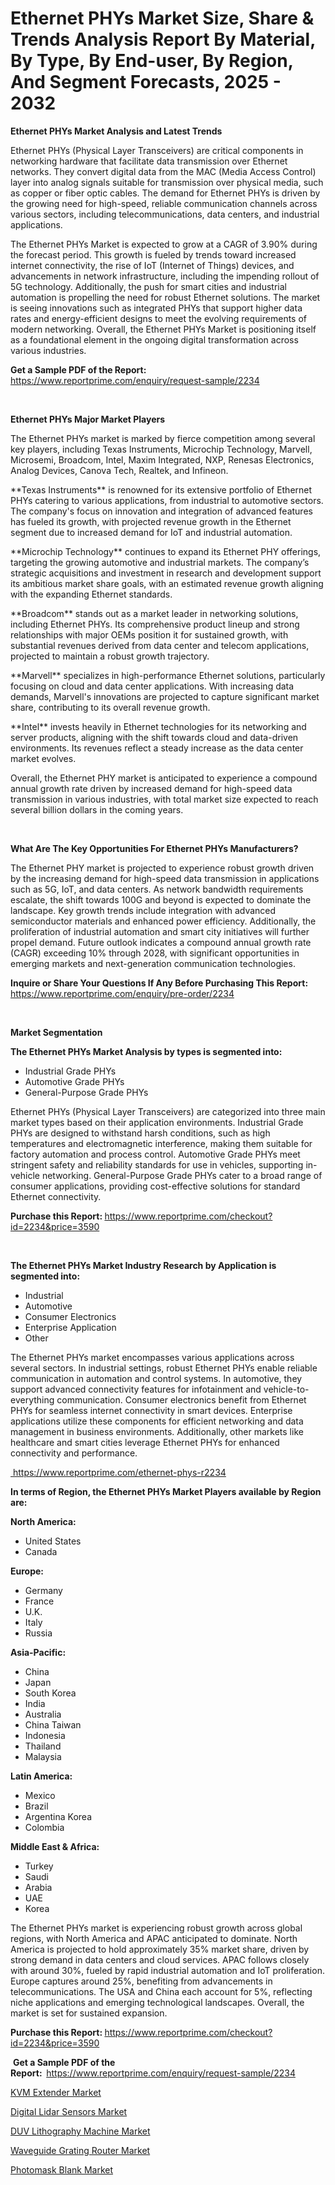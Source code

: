 <p><h1>Ethernet PHYs Market Size, Share & Trends Analysis Report By Material, By Type, By End-user, By Region, And Segment Forecasts, 2025 - 2032</h1></p><p><strong>Ethernet PHYs Market Analysis and Latest Trends</strong></p>
<p><p>Ethernet PHYs (Physical Layer Transceivers) are critical components in networking hardware that facilitate data transmission over Ethernet networks. They convert digital data from the MAC (Media Access Control) layer into analog signals suitable for transmission over physical media, such as copper or fiber optic cables. The demand for Ethernet PHYs is driven by the growing need for high-speed, reliable communication channels across various sectors, including telecommunications, data centers, and industrial applications.</p><p>The Ethernet PHYs Market is expected to grow at a CAGR of 3.90% during the forecast period. This growth is fueled by trends toward increased internet connectivity, the rise of IoT (Internet of Things) devices, and advancements in network infrastructure, including the impending rollout of 5G technology. Additionally, the push for smart cities and industrial automation is propelling the need for robust Ethernet solutions. The market is seeing innovations such as integrated PHYs that support higher data rates and energy-efficient designs to meet the evolving requirements of modern networking. Overall, the Ethernet PHYs Market is positioning itself as a foundational element in the ongoing digital transformation across various industries.</p></p>
<p><strong>Get a Sample PDF of the Report:&nbsp;</strong> <a href="https://www.reportprime.com/enquiry/request-sample/2234?utm_campaign=31&utm_medium=2&utm_source=Github&utm_content=ia&utm_term=18032025&utm_id=ethernet-phys">https://www.reportprime.com/enquiry/request-sample/2234</a></p>
<p>&nbsp;</p>
<p><strong>Ethernet PHYs Major Market Players</strong></p>
<p><p>The Ethernet PHYs market is marked by fierce competition among several key players, including Texas Instruments, Microchip Technology, Marvell, Microsemi, Broadcom, Intel, Maxim Integrated, NXP, Renesas Electronics, Analog Devices, Canova Tech, Realtek, and Infineon. </p><p>**Texas Instruments** is renowned for its extensive portfolio of Ethernet PHYs catering to various applications, from industrial to automotive sectors. The company's focus on innovation and integration of advanced features has fueled its growth, with projected revenue growth in the Ethernet segment due to increased demand for IoT and industrial automation.</p><p>**Microchip Technology** continues to expand its Ethernet PHY offerings, targeting the growing automotive and industrial markets. The company’s strategic acquisitions and investment in research and development support its ambitious market share goals, with an estimated revenue growth aligning with the expanding Ethernet standards.</p><p>**Broadcom** stands out as a market leader in networking solutions, including Ethernet PHYs. Its comprehensive product lineup and strong relationships with major OEMs position it for sustained growth, with substantial revenues derived from data center and telecom applications, projected to maintain a robust growth trajectory.</p><p>**Marvell** specializes in high-performance Ethernet solutions, particularly focusing on cloud and data center applications. With increasing data demands, Marvell's innovations are projected to capture significant market share, contributing to its overall revenue growth.</p><p>**Intel** invests heavily in Ethernet technologies for its networking and server products, aligning with the shift towards cloud and data-driven environments. Its revenues reflect a steady increase as the data center market evolves.</p><p>Overall, the Ethernet PHY market is anticipated to experience a compound annual growth rate driven by increased demand for high-speed data transmission in various industries, with total market size expected to reach several billion dollars in the coming years.</p></p>
<p>&nbsp;</p>
<p><strong>What Are The Key Opportunities For Ethernet PHYs Manufacturers?</strong></p>
<p><p>The Ethernet PHY market is projected to experience robust growth driven by the increasing demand for high-speed data transmission in applications such as 5G, IoT, and data centers. As network bandwidth requirements escalate, the shift towards 100G and beyond is expected to dominate the landscape. Key growth trends include integration with advanced semiconductor materials and enhanced power efficiency. Additionally, the proliferation of industrial automation and smart city initiatives will further propel demand. Future outlook indicates a compound annual growth rate (CAGR) exceeding 10% through 2028, with significant opportunities in emerging markets and next-generation communication technologies.</p></p>
<p><strong>Inquire or Share Your Questions If Any Before Purchasing This Report:</strong> <a href="https://www.reportprime.com/enquiry/pre-order/2234?utm_campaign=31&utm_medium=2&utm_source=Github&utm_content=ia&utm_term=18032025&utm_id=ethernet-phys">https://www.reportprime.com/enquiry/pre-order/2234</a></p>
<p>&nbsp;</p>
<p><strong>Market Segmentation</strong></p>
<p><strong>The Ethernet PHYs Market Analysis by types is segmented into:</strong></p>
<p><ul><li>Industrial Grade PHYs</li><li>Automotive Grade PHYs</li><li>General-Purpose Grade PHYs</li></ul></p>
<p><p>Ethernet PHYs (Physical Layer Transceivers) are categorized into three main market types based on their application environments. Industrial Grade PHYs are designed to withstand harsh conditions, such as high temperatures and electromagnetic interference, making them suitable for factory automation and process control. Automotive Grade PHYs meet stringent safety and reliability standards for use in vehicles, supporting in-vehicle networking. General-Purpose Grade PHYs cater to a broad range of consumer applications, providing cost-effective solutions for standard Ethernet connectivity.</p></p>
<p><strong>Purchase this Report:&nbsp;</strong><a href="https://www.reportprime.com/checkout?id=2234&price=3590&utm_campaign=31&utm_medium=2&utm_source=Github&utm_content=ia&utm_term=18032025&utm_id=ethernet-phys">https://www.reportprime.com/checkout?id=2234&price=3590</a></p>
<p>&nbsp;</p>
<p><strong>The Ethernet PHYs Market Industry Research by Application is segmented into:</strong></p>
<p><ul><li>Industrial</li><li>Automotive</li><li>Consumer Electronics</li><li>Enterprise Application</li><li>Other</li></ul></p>
<p><p>The Ethernet PHYs market encompasses various applications across several sectors. In industrial settings, robust Ethernet PHYs enable reliable communication in automation and control systems. In automotive, they support advanced connectivity features for infotainment and vehicle-to-everything communication. Consumer electronics benefit from Ethernet PHYs for seamless internet connectivity in smart devices. Enterprise applications utilize these components for efficient networking and data management in business environments. Additionally, other markets like healthcare and smart cities leverage Ethernet PHYs for enhanced connectivity and performance.</p></p>
<p><a href="https://www.reportprime.com/ethernet-phys-r2234?utm_campaign=31&utm_medium=2&utm_source=Github&utm_content=ia&utm_term=18032025&utm_id=ethernet-phys">&nbsp;https://www.reportprime.com/ethernet-phys-r2234</a></p>
<p><strong>In terms of Region, the Ethernet PHYs Market Players available by Region are:</strong></p>
<p>
    <p> <strong> North America: </strong>
        <ul>
            <li>United States</li>
            <li>Canada</li>
        </ul>
        </p> 
    <p> <strong> Europe: </strong>
        <ul>
            <li>Germany</li>
            <li>France</li>
            <li>U.K.</li>
            <li>Italy</li>
            <li>Russia</li>
        </ul>
        </p> 
    <p> <strong> Asia-Pacific: </strong>
        <ul>
            <li>China</li>
            <li>Japan</li>
            <li>South Korea</li>
            <li>India</li>
            <li>Australia</li>
            <li>China Taiwan</li>
            <li>Indonesia</li>
            <li>Thailand</li>
            <li>Malaysia</li>
        </ul>
        </p> 
    <p> <strong> Latin America: </strong>
        <ul>
            <li>Mexico</li>
            <li>Brazil</li>
            <li>Argentina Korea</li>
            <li>Colombia</li>
        </ul>
        </p> 
    <p> <strong> Middle East & Africa: </strong>
        <ul>
            <li>Turkey</li>
            <li>Saudi</li>
            <li>Arabia</li>
            <li>UAE</li>
            <li>Korea</li>
        </ul>
    </p>
    </p>
<p><p>The Ethernet PHYs market is experiencing robust growth across global regions, with North America and APAC anticipated to dominate. North America is projected to hold approximately 35% market share, driven by strong demand in data centers and cloud services. APAC follows closely with around 30%, fueled by rapid industrial automation and IoT proliferation. Europe captures around 25%, benefiting from advancements in telecommunications. The USA and China each account for 5%, reflecting niche applications and emerging technological landscapes. Overall, the market is set for sustained expansion.</p></p>
<p><strong>Purchase this Report: </strong><a href="https://www.reportprime.com/checkout?id=2234&price=3590&utm_campaign=31&utm_medium=2&utm_source=Github&utm_content=ia&utm_term=18032025&utm_id=ethernet-phys">https://www.reportprime.com/checkout?id=2234&price=3590</a></p>
<p>&nbsp;<strong>Get a Sample PDF of the Report:&nbsp;&nbsp;</strong><a href="https://www.reportprime.com/enquiry/request-sample/2234?utm_campaign=31&utm_medium=2&utm_source=Github&utm_content=ia&utm_term=18032025&utm_id=ethernet-phys">https://www.reportprime.com/enquiry/request-sample/2234</a></p>
<p><strong></strong></p>
<p><p><a href="https://github.com/ryantindyaiz/Market-Research-Report-List-1/blob/main/kvm-extender-market.md?utm_campaign=31&utm_medium=2&utm_source=Github&utm_content=ia&utm_term=18032025&utm_id=ethernet-phys">KVM Extender Market</a></p><p><a href="https://github.com/muskoaizahfi/Market-Research-Report-List-1/blob/main/digital-lidar-sensors-market.md?utm_campaign=31&utm_medium=2&utm_source=Github&utm_content=ia&utm_term=18032025&utm_id=ethernet-phys">Digital Lidar Sensors Market</a></p><p><a href="https://github.com/motosyuliq/Market-Research-Report-List-1/blob/main/duv-lithography-machine-market.md?utm_campaign=31&utm_medium=2&utm_source=Github&utm_content=ia&utm_term=18032025&utm_id=ethernet-phys">DUV Lithography Machine Market</a></p><p><a href="https://github.com/thapabylers2/Market-Research-Report-List-1/blob/main/waveguide-grating-router-market.md?utm_campaign=31&utm_medium=2&utm_source=Github&utm_content=ia&utm_term=18032025&utm_id=ethernet-phys">Waveguide Grating Router Market</a></p><p><a href="https://github.com/lotoahshaiek/Market-Research-Report-List-1/blob/main/photomask-blank-market.md?utm_campaign=31&utm_medium=2&utm_source=Github&utm_content=ia&utm_term=18032025&utm_id=ethernet-phys">Photomask Blank Market</a></p></p>